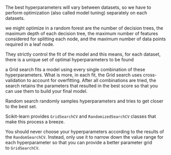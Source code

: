 The best hyperparameters will vary between datasets, so we have to perform optimization (also called model tuning) separately on each datasets.

we might optimize in a random forest are the number of decision trees, the maximum depth of each decision tree, the maximum number of features considered for splitting each node, and the maximum number of data points required in a leaf node.

They strictly control the fit of the model and this means, for each dataset, there is a unique set of optimal hyperparameters to be found

a Grid search fits a model using every single combination of these hyperparameters. What is more, in each fit, the Grid search uses cross-validation to account for overfitting. After all combinations are tried, the search retains the parameters that resulted in the best score so that you can use them to build your final model.

Random search randomly samples hyperparameters and tries to get closer to the best set.

Scikit-learn provides `GridSearchCV` and `RandomizedSearchCV` classes that make this process a breeze.

You should never choose your hyperparameters according to the results of the `RandomSearchCV`. Instead, only use it to narrow down the value range for each hyperparameter so that you can provide a better parameter grid to `GridSearchCV`.



